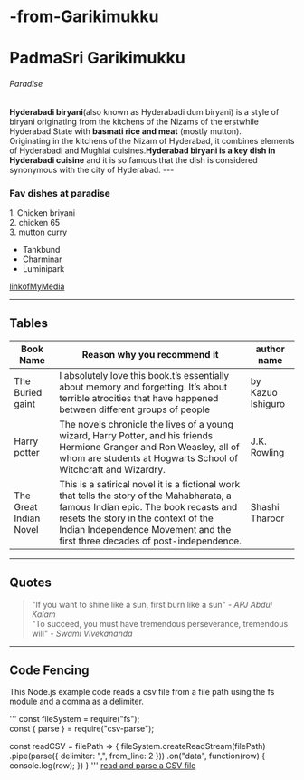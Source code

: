 # -from-Garikimukku

<h1>PadmaSri Garikimukku </h1>
<h6>Paradise</h6>
<b>Hyderabadi biryani</b>(also known as Hyderabadi dum biryani) is a style of biryani originating from the kitchens of the Nizams of the erstwhile Hyderabad State with <b>basmati rice and meat</b> (mostly mutton).
<br>
 Originating in the kitchens of the Nizam of Hyderabad, it combines elements of Hyderabadi and Mughlai cuisines.<b>Hyderabad biryani is a key dish in Hyderabadi cuisine</b> and it is so famous that the dish is considered synonymous with the city of Hyderabad.
 ---
 <h3>Fav dishes at paradise</h3>
 1. Chicken briyani<br>
 2. chicken 65<br>
 3. mutton curry<br>




 * Tankbund<br>
 * Charminar<br>
 * Luminipark<br>

 [linkofMyMedia](MyMedia.md)

 ---

 <h2>Tables</h2>
 
| Book Name | Reason why you recommend it| author name |
|--------|-------------|-------------|
|The Buried gaint |I absolutely love this book.t’s essentially about memory and forgetting. It’s about terrible atrocities that have happened between different groups of people |by Kazuo Ishiguro|
|Harry potter|The novels chronicle the lives of a young wizard, Harry Potter, and his friends Hermione Granger and Ron Weasley, all of whom are students at Hogwarts School of Witchcraft and Wizardry. |J.K. Rowling|
|The Great Indian Novel|This is a satirical novel it is a fictional work that tells the story of the Mahabharata, a famous Indian epic. The book recasts and resets the story in the context of the Indian Independence Movement and the first three decades of post-independence.|Shashi Tharoor | 


---

<h2>Quotes</h2>


> "If you want to shine like a sun, first burn like a sun" - *APJ Abdul Kalam*<br>
> "To succeed, you must have tremendous perseverance, tremendous will" - *Swami Vivekananda*

---
<h2>Code Fencing</h2>

This Node.js example code reads a csv file from a file path using the fs module and a comma as a delimiter.

'''
const fileSystem = require("fs"); <br>
const { parse } = require("csv-parse"); <br>

const readCSV = filePath => {
	fileSystem.createReadStream(filePath)
		.pipe(parse({
			delimiter: ",",
			from_line: 2
		}))
		.on("data", function(row) {
			console.log(row);
		})
} 
'''
[read and parse a CSV file](https://code.pieces.app/collections/node-js)





